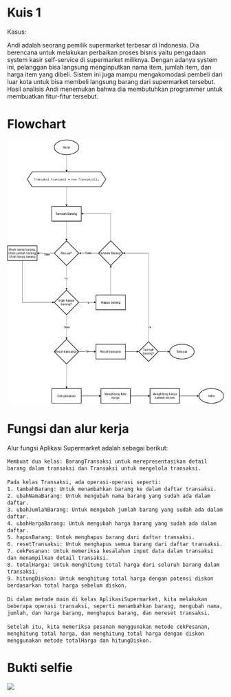 # Kuis 1
Kasus:

Andi adalah seorang pemilik supermarket terbesar di Indonesia. Dia berencana untuk melakukan perbaikan proses bisnis yaitu pengadaan system kasir self-service di supermarket miliknya. Dengan adanya system ini, pelanggan bisa langsung menginputkan nama item, jumlah item, dan harga item yang dibeli. Sistem ini juga mampu mengakomodasi pembeli dari luar kota untuk bisa membeli langsung barang dari supermarket tersebut. Hasil analisis Andi menemukan bahwa dia membutuhkan programmer untuk membuatkan fitur-fitur tersebut. 

# Flowchart
<img src= "flowchartkuis1.drawio.png">

# Fungsi dan alur kerja

Alur fungsi Aplikasi Supermarket adalah sebagai berikut:

    Membuat dua kelas: BarangTransaksi untuk merepresentasikan detail barang dalam transaksi dan Transaksi untuk mengelola transaksi.

    Pada kelas Transaksi, ada operasi-operasi seperti:
    1. tambahBarang: Untuk menambahkan barang ke dalam daftar transaksi.
    2. ubahNamaBarang: Untuk mengubah nama barang yang sudah ada dalam daftar.
    3. ubahJumlahBarang: Untuk mengubah jumlah barang yang sudah ada dalam daftar.
    4. ubahHargaBarang: Untuk mengubah harga barang yang sudah ada dalam daftar.
    5. hapusBarang: Untuk menghapus barang dari daftar transaksi.
    6. resetTransaksi: Untuk menghapus semua barang dari daftar transaksi.
    7. cekPesanan: Untuk memeriksa kesalahan input data dalam transaksi dan menampilkan detail transaksi.
    8. totalHarga: Untuk menghitung total harga dari seluruh barang dalam transaksi.
    9. hitungDiskon: Untuk menghitung total harga dengan potensi diskon berdasarkan total harga sebelum diskon.

    Di dalam metode main di kelas AplikasiSupermarket, kita melakukan beberapa operasi transaksi, seperti menambahkan barang, mengubah nama, jumlah, dan harga barang, menghapus barang, dan mereset transaksi.

    Setelah itu, kita memeriksa pesanan menggunakan metode cekPesanan, menghitung total harga, dan menghitung total harga dengan diskon menggunakan metode totalHarga dan hitungDiskon.

# Bukti selfie
<img src= "IMG20230919161400.png">
